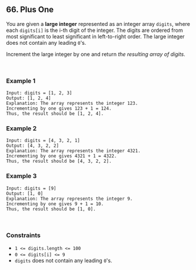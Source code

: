 ## 66. Plus One

You are given a **large integer** represented as an integer array `digits`, where each `digits[i]` is the i-th digit of the integer. The digits are ordered from most significant to least significant in left-to-right order. The large integer does not contain any leading `0`'s.  
  
Increment the large integer by one and return *the resulting array of digits*.

<br>

### Example 1

```
Input: digits = [1, 2, 3]
Output: [1, 2, 4]
Explanation: The array represents the integer 123.
Incrementing by one gives 123 + 1 = 124.
Thus, the result should be [1, 2, 4].
```

### Example 2

```
Input: digits = [4, 3, 2, 1]
Output: [4, 3, 2, 2]
Explanation: The array represents the integer 4321.
Incrementing by one gives 4321 + 1 = 4322.
Thus, the result should be [4, 3, 2, 2].
```

### Example 3

```
Input: digits = [9]
Output: [1, 0]
Explanation: The array represents the integer 9.
Incrementing by one gives 9 + 1 = 10.
Thus, the result should be [1, 0].
```

<br>

### Constraints

* `1 <= digits.length <= 100`
* `0 <= digits[i] <= 9`
* `digits` does not contain any leading `0`'s.
